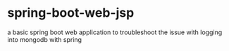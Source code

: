 # spring-boot-web-jsp
a basic spring boot web application to troubleshoot the issue with logging into mongodb with spring
